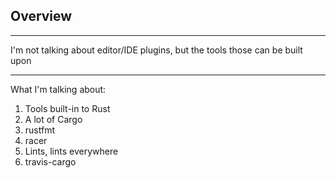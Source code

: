 
## Overview

---

I'm not talking about editor/IDE plugins, but the tools those can be built upon

---

What I'm talking about:

1. Tools built-in to Rust
2. A lot of Cargo
3. rustfmt
4. racer
5. Lints, lints everywhere
6. travis-cargo

